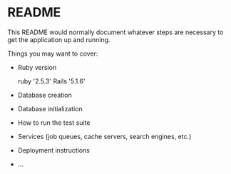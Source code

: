 # README

This README would normally document whatever steps are necessary to get the
application up and running.

Things you may want to cover:

* Ruby version

  ruby '2.5.3'
  Rails '5.1.6'

* Database creation

* Database initialization

* How to run the test suite

* Services (job queues, cache servers, search engines, etc.)

* Deployment instructions

* ...
